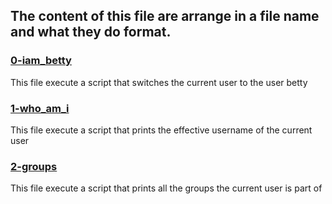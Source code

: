 ## The content of this file are arrange in a file name and what they do format.

### [0-iam_betty](0-iam_betty)
This file execute a script that switches the current user to the user betty

### [1-who_am_i](1-who_am_i)
This file execute a script that prints the effective username of the current user

### [2-groups](2-groups)
This file execute a script that prints all the groups the current user is part of
